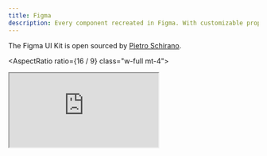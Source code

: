 ```yaml
---
title: Figma
description: Every component recreated in Figma. With customizable props, typography and icons.
---
```


<script>
  import { AspectRatio } from '@/registry/new-york/ui/aspect-ratio';
</script>

The Figma UI Kit is open sourced by [Pietro Schirano](https://twitter.com/skirano).

<AspectRatio ratio={16 / 9} class="w-full mt-4">

  <iframe
    src="https://embed.figma.com/file/1203061493325953101/hf_embed?community_viewer=true&embed_host=shadcn&hub_file_id=1203061493325953101&kind=&viewer=1"
    class="h-full w-full overflow-hidden rounded-lg border bg-muted"
  />
</AspectRatio>

## Grab a copy

https://www.figma.com/community/file/1203061493325953101
